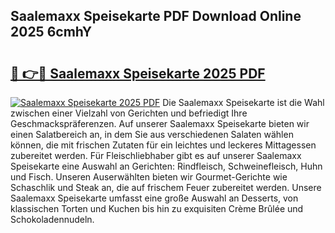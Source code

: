 ## Saalemaxx Speisekarte PDF Download Online 2025 6cmhY

# <h2><a href="http://gc5gsxs.nevu.top/?p=Saalemaxx+Speisekarte">🔗 👉🔴 Saalemaxx Speisekarte 2025 PDF</a></h2>

[![Saalemaxx Speisekarte 2025 PDF](https://i.imgur.com/dBaPXMq.png)](http://gc5gsxs.nevu.top/?p=Saalemaxx+Speisekarte)
Die Saalemaxx Speisekarte ist die Wahl zwischen einer Vielzahl von Gerichten und befriedigt Ihre Geschmackspräferenzen. Auf unserer Saalemaxx Speisekarte bieten wir einen Salatbereich an, in dem Sie aus verschiedenen Salaten wählen können, die mit frischen Zutaten für ein leichtes und leckeres Mittagessen zubereitet werden. Für Fleischliebhaber gibt es auf unserer Saalemaxx Speisekarte eine Auswahl an Gerichten: Rindfleisch, Schweinefleisch, Huhn und Fisch. Unseren Auserwählten bieten wir Gourmet-Gerichte wie Schaschlik und Steak an, die auf frischem Feuer zubereitet werden. Unsere Saalemaxx Speisekarte umfasst eine große Auswahl an Desserts, von klassischen Torten und Kuchen bis hin zu exquisiten Crème Brûlée und Schokoladennudeln.
